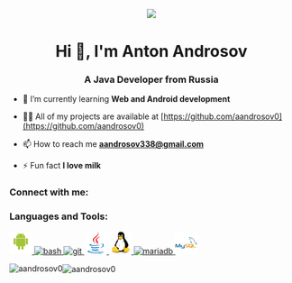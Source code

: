 <p align="center">
  <img src="https://media.giphy.com/media/heIX5HfWgEYlW/giphy.gif"></img>
</p>

<h1 align="center">Hi 👋, I'm Anton Androsov</h1>
<h3 align="center">A Java Developer from Russia</h3>

- 🌱 I’m currently learning **Web and Android development**

- 👨‍💻 All of my projects are available at [https://github.com/aandrosov0](https://github.com/aandrosov0)

- 📫 How to reach me **aandrosov338@gmail.com**

- ⚡ Fun fact **I love milk**

<h3 align="left">Connect with me:</h3>
<p align="left">
</p>

<h3 align="left">Languages and Tools:</h3>
<p align="left"> <a href="https://developer.android.com" target="_blank" rel="noreferrer"> <img src="https://raw.githubusercontent.com/devicons/devicon/master/icons/android/android-original-wordmark.svg" alt="android" width="40" height="40"/> </a> <a href="https://www.gnu.org/software/bash/" target="_blank" rel="noreferrer"> <img src="https://www.vectorlogo.zone/logos/gnu_bash/gnu_bash-icon.svg" alt="bash" width="40" height="40"/> </a> <a href="https://git-scm.com/" target="_blank" rel="noreferrer"> <img src="https://www.vectorlogo.zone/logos/git-scm/git-scm-icon.svg" alt="git" width="40" height="40"/> </a> <a href="https://www.java.com" target="_blank" rel="noreferrer"> <img src="https://raw.githubusercontent.com/devicons/devicon/master/icons/java/java-original.svg" alt="java" width="40" height="40"/> </a> <a href="https://www.linux.org/" target="_blank" rel="noreferrer"> <img src="https://raw.githubusercontent.com/devicons/devicon/master/icons/linux/linux-original.svg" alt="linux" width="40" height="40"/> </a> <a href="https://mariadb.org/" target="_blank" rel="noreferrer"> <img src="https://www.vectorlogo.zone/logos/mariadb/mariadb-icon.svg" alt="mariadb" width="40" height="40"/> </a> <a href="https://www.mysql.com/" target="_blank" rel="noreferrer"> <img src="https://raw.githubusercontent.com/devicons/devicon/master/icons/mysql/mysql-original-wordmark.svg" alt="mysql" width="40" height="40"/> </a> </p>

<div>
  <img align="left" src="https://github-readme-stats.vercel.app/api/top-langs?username=aandrosov0&show_icons=true&theme=dark&locale=en&layout=compact" alt="aandrosov0" />
  <img align="center" src="https://github-readme-stats.vercel.app/api?username=aandrosov0&show_icons=true&theme=dark&locale=en" alt="aandrosov0" />
</div>

